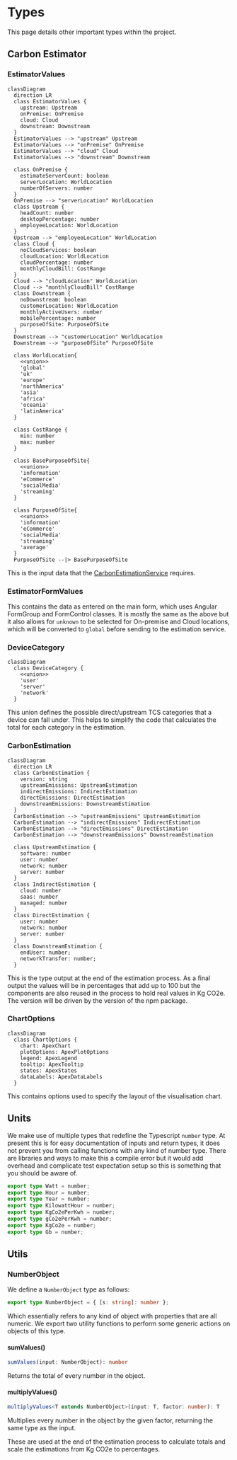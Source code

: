 # Types

This page details other important types within the project.

## Carbon Estimator

### EstimatorValues

```mermaid
classDiagram
  direction LR
  class EstimatorValues {
    upstream: Upstream
    onPremise: OnPremise
    cloud: Cloud
    downstream: Downstream
  }
  EstimatorValues --> "upstream" Upstream
  EstimatorValues --> "onPremise" OnPremise
  EstimatorValues --> "cloud" Cloud
  EstimatorValues --> "downstream" Downstream

  class OnPremise {
    estimateServerCount: boolean
    serverLocation: WorldLocation
    numberOfServers: number
  }
  OnPremise --> "serverLocation" WorldLocation
  class Upstream {
    headCount: number
    desktopPercentage: number
    employeeLocation: WorldLocation
  }
  Upstream --> "employeeLocation" WorldLocation
  class Cloud {
    noCloudServices: boolean
    cloudLocation: WorldLocation
    cloudPercentage: number
    monthlyCloudBill: CostRange
  }
  Cloud --> "cloudLocation" WorldLocation
  Cloud --> "monthlyCloudBill" CostRange
  class Downstream {
    noDownstream: boolean
    customerLocation: WorldLocation
    monthlyActiveUsers: number
    mobilePercentage: number
    purposeOfSite: PurposeOfSite
  }
  Downstream --> "customerLocation" WorldLocation
  Downstream --> "purposeOfSite" PurposeOfSite

  class WorldLocation{
    <<union>>
    'global'
    'uk'
    'europe'
    'northAmerica'
    'asia'
    'africa'
    'oceania'
    'latinAmerica'
  }

  class CostRange {
    min: number
    max: number
  }

  class BasePurposeOfSite{
    <<union>>
    'information'
    'eCommerce'
    'socialMedia'
    'streaming'
  }

  class PurposeOfSite{
    <<union>>
    'information'
    'eCommerce'
    'socialMedia'
    'streaming'
    'average'
  }
  PurposeOfSite --|> BasePurposeOfSite
```

This is the input data that the [CarbonEstimationService](services.md#carbonestimationservice) requires.

### EstimatorFormValues

This contains the data as entered on the main form, which uses Angular FormGroup and FormControl classes. It is mostly the same as the above but it also allows for `unknown` to be selected for On-premise and Cloud locations, which will be converted to `global` before sending to the estimation service.

### DeviceCategory

```mermaid
classDiagram
  class DeviceCategory {
    <<union>>
    'user'
    'server'
    'network'
  }
```

This union defines the possible direct/upstream TCS categories that a device can fall under. This helps to simplify the code that calculates the total for each category in the estimation.

### CarbonEstimation

```mermaid
classDiagram
  direction LR
  class CarbonEstimation {
    version: string
    upstreamEmissions: UpstreamEstimation
    indirectEmissions: IndirectEstimation
    directEmissions: DirectEstimation
    downstreamEmissions: DownstreamEstimation
  }
  CarbonEstimation --> "upstreamEmissions" UpstreamEstimation
  CarbonEstimation --> "indirectEmissions" IndirectEstimation
  CarbonEstimation --> "directEmissions" DirectEstimation
  CarbonEstimation --> "downstreamEmissions" DownstreamEstimation

  class UpstreamEstimation {
    software: number
    user: number
    network: number
    server: number
  }
  class IndirectEstimation {
    cloud: number
    saas: number
    managed: number
  }
  class DirectEstimation {
    user: number
    network: number
    server: number
  }
  class DownstreamEstimation {
    endUser: number;
    networkTransfer: number;
  }
```

This is the type output at the end of the estimation process. As a final output the values will be in percentages that add up to 100 but the components are also reused in the process to hold real values in Kg CO2e. The version will be driven by the version of the npm package.

### ChartOptions

```mermaid
classDiagram
  class ChartOptions {
    chart: ApexChart
    plotOptions: ApexPlotOptions
    legend: ApexLegend
    tooltip: ApexTooltip
    states: ApexStates
    dataLabels: ApexDataLabels
  }
```

This contains options used to specify the layout of the visualisation chart.

## Units

We make use of multiple types that redefine the Typescript `number` type. At present this is for easy documentation of inputs and return types, it does not prevent you from calling functions with any kind of number type. There are libraries and ways to make this a compile error but it would add overhead and complicate test expectation setup so this is something that you should be aware of.

```typescript
export type Watt = number;
export type Hour = number;
export type Year = number;
export type KilowattHour = number;
export type KgCo2ePerKwh = number;
export type gCo2ePerKwh = number;
export type KgCo2e = number;
export type Gb = number;
```

## Utils

### NumberObject

We define a `NumberObject` type as follows:

```typescript
export type NumberObject = { [s: string]: number };
```

Which essentially refers to any kind of object with properties that are all numeric. We export two utility functions to perform some generic actions on objects of this type.

#### sumValues()

```typescript
sumValues(input: NumberObject): number
```
Returns the total of every number in the object.

#### multiplyValues()

```typescript
multiplyValues<T extends NumberObject>(input: T, factor: number): T
```

Multiplies every number in the object by the given factor, returning the same type as the input.

These are used at the end of the estimation process to calculate totals and scale the estimations from Kg CO2e to percentages.
